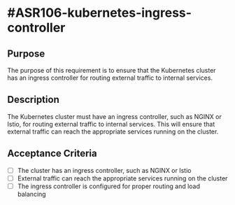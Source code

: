 # #ASR106-kubernetes-ingress-controller

## Purpose

The purpose of this requirement is to ensure that the Kubernetes cluster has an
ingress controller for routing external traffic to internal services.

## Description

The Kubernetes cluster must have an ingress controller, such as NGINX or Istio, for
routing external traffic to internal services. This will ensure that external traffic
can reach the appropriate services running on the cluster.

## Acceptance Criteria

- [ ] The cluster has an ingress controller, such as NGINX or Istio
- [ ] External traffic can reach the appropriate services running on the cluster
- [ ] The ingress controller is configured for proper routing and load balancing
